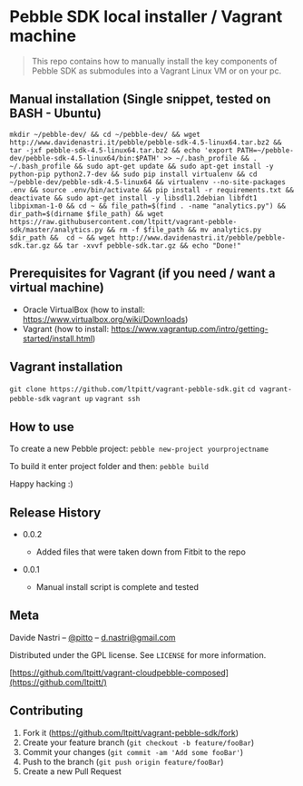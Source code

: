 # Pebble SDK local installer / Vagrant machine
> This repo contains how to manually install the key components of Pebble SDK as submodules into a Vagrant Linux VM or on your pc.

## Manual installation (Single snippet, tested on BASH - Ubuntu)

`mkdir ~/pebble-dev/ && cd ~/pebble-dev/ && wget http://www.davidenastri.it/pebble/pebble-sdk-4.5-linux64.tar.bz2 && tar -jxf pebble-sdk-4.5-linux64.tar.bz2 && echo 'export PATH=~/pebble-dev/pebble-sdk-4.5-linux64/bin:$PATH' >> ~/.bash_profile && . ~/.bash_profile && sudo apt-get update && sudo apt-get install -y python-pip python2.7-dev && sudo pip install virtualenv && cd ~/pebble-dev/pebble-sdk-4.5-linux64 && virtualenv --no-site-packages .env && source .env/bin/activate && pip install -r requirements.txt && deactivate && sudo apt-get install -y libsdl1.2debian libfdt1 libpixman-1-0 && cd ~ && file_path=$(find . -name "analytics.py") && dir_path=$(dirname $file_path) && wget https://raw.githubusercontent.com/ltpitt/vagrant-pebble-sdk/master/analytics.py && rm -f $file_path && mv analytics.py $dir_path &&  cd ~ && wget http://www.davidenastri.it/pebble/pebble-sdk.tar.gz && tar -xvvf pebble-sdk.tar.gz && echo "Done!"`

## Prerequisites for Vagrant (if you need / want a virtual machine)

- Oracle VirtualBox (how to install: https://www.virtualbox.org/wiki/Downloads)
- Vagrant (how to install: https://www.vagrantup.com/intro/getting-started/install.html)

## Vagrant installation

`git clone https://github.com/ltpitt/vagrant-pebble-sdk.git`
`cd vagrant-pebble-sdk`
`vagrant up`
`vagrant ssh`

## How to use

To create a new Pebble project:
`pebble new-project yourprojectname`


To build it enter project folder and then:
`pebble build`

Happy hacking :)

## Release History

* 0.0.2
    * Added files that were taken down from Fitbit to the repo

* 0.0.1
    * Manual install script is complete and tested

## Meta

Davide Nastri – [@pitto](https://twitter.com/pitto) – d.nastri@gmail.com

Distributed under the GPL license. See ``LICENSE`` for more information.

[https://github.com/ltpitt/vagrant-cloudpebble-composed](https://github.com/ltpitt/)

## Contributing

1. Fork it (<https://github.com/ltpitt/vagrant-pebble-sdk/fork>)
2. Create your feature branch (`git checkout -b feature/fooBar`)
3. Commit your changes (`git commit -am 'Add some fooBar'`)
4. Push to the branch (`git push origin feature/fooBar`)
5. Create a new Pull Request
